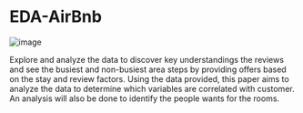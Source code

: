 # EDA-AirBnb

![image](https://github.com/bharatsoni0047/Airbnb-EDA/assets/111848240/92922d3a-909e-4bd9-a0b5-7398bdd39503)

Explore and analyze the data to discover key understandings the reviews and see the busiest and non-busiest area steps by providing offers based on the stay and review factors. Using the data provided, this paper aims to analyze the data to determine which variables are correlated with customer. An analysis will also be done to identify the people wants for the rooms.

